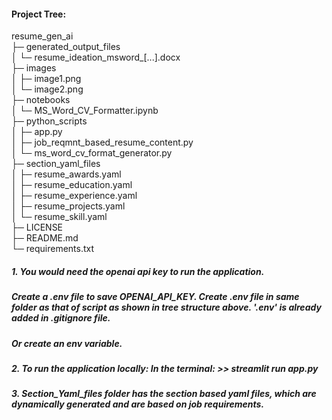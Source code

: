 #### Project Tree:

resume_gen_ai                                            
├─ generated_output_files                                
│  └─ resume_ideation_msword_[...].docx      
├─ images                                                
│  ├─ image1.png                                      
│  └─ image2.png                                         
├─ notebooks                                             
│  └─ MS_Word_CV_Formatter.ipynb                         
├─ python_scripts      
│  ├─ app.py                                             
│  ├─ job_reqmnt_based_resume_content.py                 
│  └─ ms_word_cv_format_generator.py                     
├─ section_yaml_files                                    
│  ├─ resume_awards.yaml                                 
│  ├─ resume_education.yaml                              
│  ├─ resume_experience.yaml                             
│  ├─ resume_projects.yaml                               
│  └─ resume_skill.yaml                                  
├─ LICENSE                                               
├─ README.md                                             
└─ requirements.txt


##### 1.  You would need the openai api key to run the application.
  ##### Create a .env file to save OPENAI_API_KEY. Create .env file in same folder as that of script as shown in tree structure above. '.env' is already added in .gitignore file.
  ##### Or create an env variable.

##### 2.  To run the application locally: In the terminal:          >> streamlit run app.py

##### 3. Section_Yaml_files folder has the section based yaml files, which are dynamically generated and are based on job requirements.
